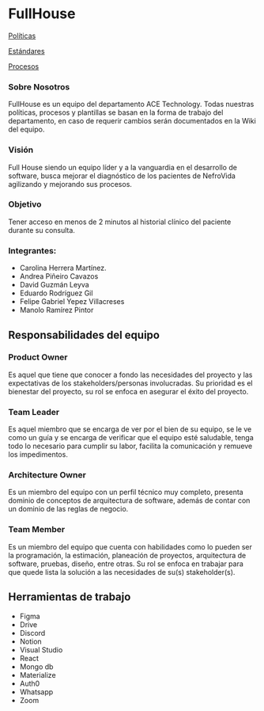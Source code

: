 # FullHouse

[Políticas](FullHouse%2026d00b91dad14cb58ede98d5de77e329/Poli%CC%81ticas%20e35644bf50104f949b1ac75484cdf402.md)

[Estándares ](FullHouse%2026d00b91dad14cb58ede98d5de77e329/Esta%CC%81ndares%20fa666c9e3ef64be6a736e9a497d732cd.md)

[Procesos](FullHouse%2026d00b91dad14cb58ede98d5de77e329/Procesos%207897ffcba271425aa522216d1deeef60.md)

### **Sobre Nosotros**

FullHouse es un equipo del departamento ACE Technology. Todas nuestras políticas, procesos y plantillas se basan en la forma de trabajo del departamento, en caso de requerir cambios serán documentados en la Wiki del equipo.

### **Visión**

Full House siendo un equipo líder y a la vanguardia en el desarrollo de software, busca mejorar el diagnóstico de los pacientes de NefroVida agilizando y mejorando sus procesos.

### Objetivo

Tener acceso en menos de 2 minutos al historial clínico del paciente durante su consulta.

### Integrantes:

- Carolina Herrera Martínez.
- Andrea Piñeiro Cavazos
- David Guzmán Leyva
- Eduardo Rodríguez Gil
- Felipe Gabriel Yepez Villacreses
- Manolo Ramírez Pintor

## Responsabilidades del equipo

### Product Owner

Es aquel que tiene que conocer a fondo las necesidades del proyecto y las expectativas de los stakeholders/personas involucradas. Su prioridad es el bienestar del proyecto, su rol se enfoca en asegurar el éxito del proyecto.

### Team Leader

Es aquel miembro que se encarga de ver por el bien de su equipo, se le ve como un guía y se encarga de verificar que el equipo esté saludable, tenga todo lo necesario para cumplir su labor, facilita la comunicación y remueve los impedimentos.

### Architecture Owner

Es un miembro del equipo con un perfil técnico muy completo, presenta dominio de conceptos de arquitectura de software, además de contar con un dominio de las reglas de negocio.

### Team Member

Es un miembro del equipo que cuenta con habilidades como lo pueden ser la programación, la estimación, planeación de proyectos, arquitectura de software, pruebas, diseño, entre otras. Su rol se enfoca en trabajar para que quede lista la solución a las necesidades de su(s) stakeholder(s).

## Herramientas de trabajo

- Figma
- Drive
- Discord
- Notion
- Visual Studio
- React
- Mongo db
- Materialize
- Auth0
- Whatsapp
- Zoom